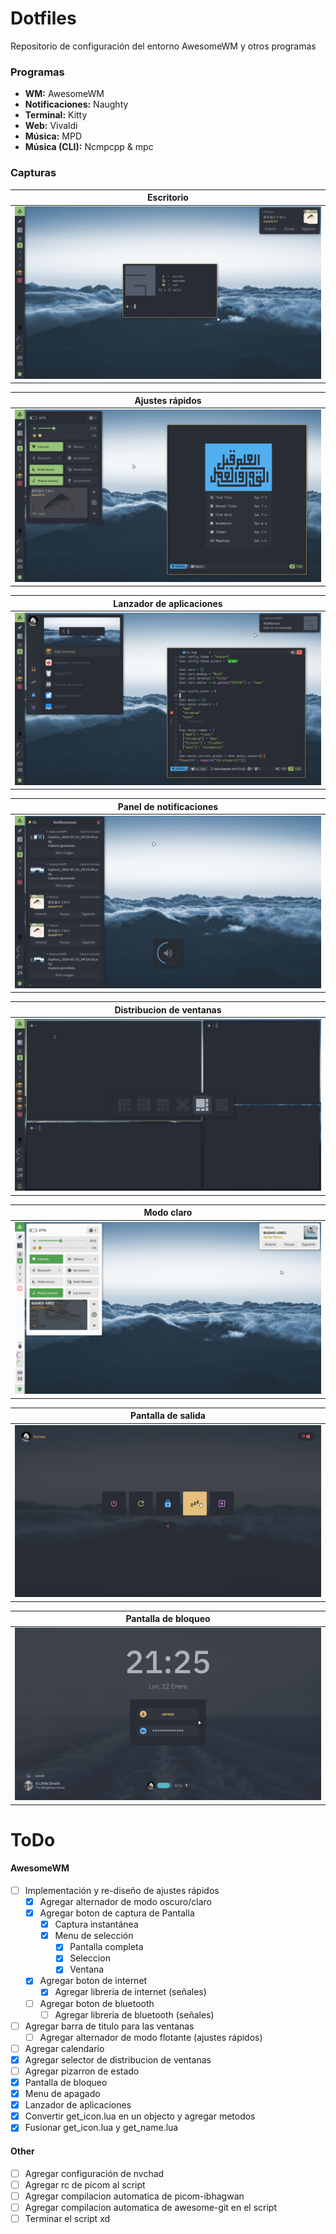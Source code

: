 # Dotfiles

Repositorio de configuración del entorno AwesomeWM y otros programas

### Programas

- **WM:** AwesomeWM
- **Notificaciones:** Naughty
- **Terminal:** Kitty
- **Web:** Vivaldi
- **Música:** MPD
- **Música (CLI):** Ncmpcpp & mpc

### Capturas

| <b>Escritorio</b>                                                                                                                               |
| ----------------------------------------------------------------------------------------------------------------------------------------------- |
| <a href="#--------"><img src="https://raw.githubusercontent.com/Lik-e/Dotfiles/main/.github/screenshots/01.png" alt="bottom panel preview"></a> |

| <b>Ajustes rápidos</b>                                                                                                                          |
| ----------------------------------------------------------------------------------------------------------------------------------------------- |
| <a href="#--------"><img src="https://raw.githubusercontent.com/Lik-e/Dotfiles/main/.github/screenshots/02.png" alt="bottom panel preview"></a> |

| <b>Lanzador de aplicaciones</b>                                                                                                                 |
| ----------------------------------------------------------------------------------------------------------------------------------------------- |
| <a href="#--------"><img src="https://raw.githubusercontent.com/Lik-e/Dotfiles/main/.github/screenshots/03.png" alt="bottom panel preview"></a> |

| <b>Panel de notificaciones</b>                                                                                                                  |
| ----------------------------------------------------------------------------------------------------------------------------------------------- |
| <a href="#--------"><img src="https://raw.githubusercontent.com/Lik-e/Dotfiles/main/.github/screenshots/04.png" alt="bottom panel preview"></a> |

| <b>Distribucion de ventanas</b>                                                                                                                 |
| ----------------------------------------------------------------------------------------------------------------------------------------------- |
| <a href="#--------"><img src="https://raw.githubusercontent.com/Lik-e/Dotfiles/main/.github/screenshots/05.png" alt="bottom panel preview"></a> |

| <b>Modo claro</b>                                                                                                                               |
| ----------------------------------------------------------------------------------------------------------------------------------------------- |
| <a href="#--------"><img src="https://raw.githubusercontent.com/Lik-e/Dotfiles/main/.github/screenshots/06.png" alt="bottom panel preview"></a> |

| <b>Pantalla de salida</b>                                                                                                                       |
| ----------------------------------------------------------------------------------------------------------------------------------------------- |
| <a href="#--------"><img src="https://raw.githubusercontent.com/Lik-e/Dotfiles/main/.github/screenshots/07.png" alt="bottom panel preview"></a> |

| <b>Pantalla de bloqueo</b>                                                                                                                      |
| ----------------------------------------------------------------------------------------------------------------------------------------------- |
| <a href="#--------"><img src="https://raw.githubusercontent.com/Lik-e/Dotfiles/main/.github/screenshots/08.png" alt="bottom panel preview"></a> |

# ToDo

#### AwesomeWM

- [ ] Implementación y re-diseño de ajustes rápidos
  - [x] Agregar alternador de modo oscuro/claro
  - [x] Agregar boton de captura de Pantalla
    - [x] Captura instantánea
    - [x] Menu de selección
      - [x] Pantalla completa
      - [x] Seleccion
      - [x] Ventana
  - [x] Agregar boton de internet
    - [x] Agregar libreria de internet (señales)
  - [ ] Agregar boton de bluetooth
    - [ ] Agregar libreria de bluetooth (señales)
- [ ] Agregar barra de titulo para las ventanas
  - [ ] Agregar alternador de modo flotante (ajustes rápidos)
- [ ] Agregar calendario
- [X] Agregar selector de distribucion de ventanas
- [ ] Agregar pizarron de estado
- [x] Pantalla de bloqueo
- [x] Menu de apagado
- [x] Lanzador de aplicaciones
- [x] Convertir get_icon.lua en un objecto y agregar metodos
- [x] Fusionar get_icon.lua y get_name.lua

#### Other

- [ ] Agregar configuración de nvchad
- [ ] Agregar rc de picom al script
- [ ] Agregar compilacion automatica de picom-ibhagwan
- [ ] Agregar compilacion automatica de awesome-git en el script
- [ ] Terminar el script xd
